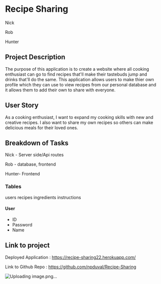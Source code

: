 # Recipe Sharing

Nick

Rob

Hunter



## Project Description

The purpose of this application is to create a website where all cooking enthusiast can go to find recipes that'll make their tastebuds jump and drinks that'll do the same. This application allows users to make thier own profile which they can use to view recipes from our personal database and it allows them to add their own to share with everyone.

## User Story
As a cooking enthusiast, I want to expand my cooking skills with new and creative recipes. 
I also want to share my own recipes so others can make delicious meals for their loved ones.



## Breakdown of Tasks

Nick - Server side/Api routes 

Rob - database, frontend

Hunter- Frontend 


### Tables
users
recipes 
ingredients
instructions


#### User
- ID
- Password
- Name






## Link to project
Deployed Application : https://recipe-sharing22.herokuapp.com/

Link to Github Repo : https://github.com/npduval/Recipe-Sharing

![Uploading image.png…]()
